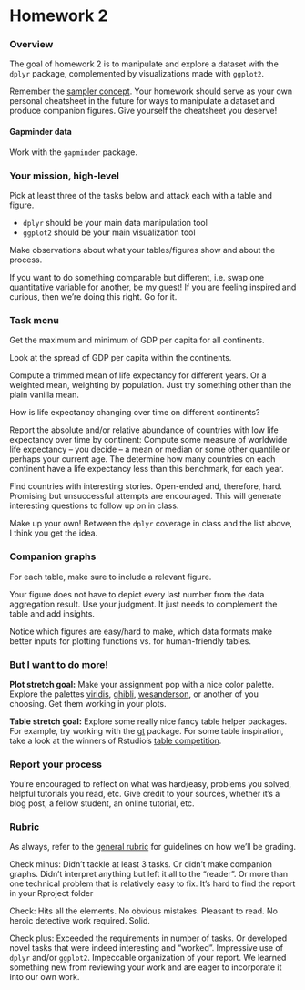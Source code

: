 # Homework 2


### Overview

The goal of homework 2 is to manipulate and explore a dataset with the
`dplyr` package, complemented by visualizations made with `ggplot2`.

Remember the [sampler
concept](http://en.wikipedia.org/wiki/Sampler_(needlework)). Your
homework should serve as your own personal cheatsheet in the future for
ways to manipulate a dataset and produce companion figures. Give
yourself the cheatsheet you deserve!

#### Gapminder data

Work with the `gapminder` package.

### Your mission, high-level

Pick at least three of the tasks below and attack each with a table and
figure.

- `dplyr` should be your main data manipulation tool
- `ggplot2` should be your main visualization tool

Make observations about what your tables/figures show and about the
process.

If you want to do something comparable but different, i.e. swap one
quantitative variable for another, be my guest! If you are feeling
inspired and curious, then we’re doing this right. Go for it.

### Task menu

Get the maximum and minimum of GDP per capita for all continents.

Look at the spread of GDP per capita within the continents.

Compute a trimmed mean of life expectancy for different years. Or a
weighted mean, weighting by population. Just try something other than
the plain vanilla mean.

How is life expectancy changing over time on different continents?

Report the absolute and/or relative abundance of countries with low life
expectancy over time by continent: Compute some measure of worldwide
life expectancy – you decide – a mean or median or some other quantile
or perhaps your current age. The determine how many countries on each
continent have a life expectancy less than this benchmark, for each
year.

Find countries with interesting stories. Open-ended and, therefore,
hard. Promising but unsuccessful attempts are encouraged. This will
generate interesting questions to follow up on in class.

Make up your own! Between the `dplyr` coverage in class and the list
above, I think you get the idea.

### Companion graphs

For each table, make sure to include a relevant figure.

Your figure does not have to depict every last number from the data
aggregation result. Use your judgment. It just needs to complement the
table and add insights.

Notice which figures are easy/hard to make, which data formats make
better inputs for plotting functions vs. for human-friendly tables.

### But I want to do more!

**Plot stretch goal:** Make your assignment pop with a nice color
palette. Explore the palettes
[viridis](https://cran.r-project.org/web/packages/viridis/vignettes/intro-to-viridis.html),
[ghibli](https://github.com/ewenme/ghibli),
[wesanderson](https://github.com/karthik/wesanderson), or another of you
choosing. Get them working in your plots.

**Table stretch goal:** Explore some really nice fancy table helper
packages. For example, try working with the
[gt](https://gt.rstudio.com/) package. For some table inspiration, take
a look at the winners of Rstudio’s [table
competition](https://posit.co/blog/winners-of-the-2022-table-contest/).

### Report your process

You’re encouraged to reflect on what was hard/easy, problems you solved,
helpful tutorials you read, etc. Give credit to your sources, whether
it’s a blog post, a fellow student, an online tutorial, etc.

### Rubric

As always, refer to the [general rubric](general-rubric.md) for
guidelines on how we’ll be grading.

Check minus: Didn’t tackle at least 3 tasks. Or didn’t make companion
graphs. Didn’t interpret anything but left it all to the “reader”. Or
more than one technical problem that is relatively easy to fix. It’s
hard to find the report in your Rproject folder

Check: Hits all the elements. No obvious mistakes. Pleasant to read. No
heroic detective work required. Solid.

Check plus: Exceeded the requirements in number of tasks. Or developed
novel tasks that were indeed interesting and “worked”. Impressive use of
`dplyr` and/or `ggplot2`. Impeccable organization of your report. We
learned something new from reviewing your work and are eager to
incorporate it into our own work.
